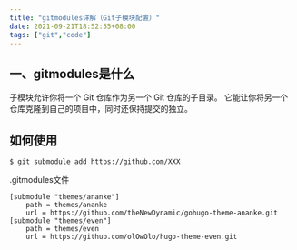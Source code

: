 ```yaml
---
title: "gitmodules详解（Git子模块配置）"
date: 2021-09-21T18:52:55+08:00
tags: ["git","code"]
---
```


## 一、gitmodules是什么
子模块允许你将一个 Git 仓库作为另一个 Git 仓库的子目录。 它能让你将另一个仓库克隆到自己的项目中，同时还保持提交的独立。
## 如何使用
`$ git submodule add https://github.com/XXX`


.gitmodules文件
```
[submodule "themes/ananke"]
	path = themes/ananke
	url = https://github.com/theNewDynamic/gohugo-theme-ananke.git
[submodule "themes/even"]
	path = themes/even
	url = https://github.com/olOwOlo/hugo-theme-even.git
```